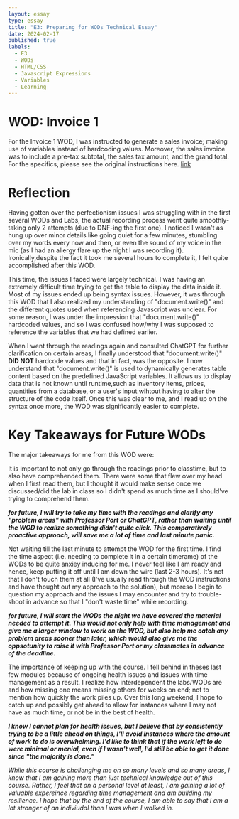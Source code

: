 ```yaml
---
layout: essay
type: essay
title: "E3: Preparing for WODs Technical Essay"
date: 2024-02-17
published: true
labels:
  - E3
  - WODs
  - HTML/CSS
  - Javascript Expressions
  - Variables
  - Learning
---
```


# WOD: Invoice 1
<p> For the Invoice 1 WOD, I was instructed to generate a sales invoice; making use of variables instead of hardcoding values. Moreover, the sales invoice was to include a pre-tax subtotal, the sales tax amount, and the grand total. For the specifics, please see the original instructions here. <a href="https://dport96.github.io/ITM352/morea/060.expressions-operators/experience-invoice1.html"_blank">link</a></p> 

# Reflection
<p> Having gotten over the perfectionism issues I was struggling with in the first several WODs and Labs, the actual recording process went quite smoothly- taking only 2 attempts (due to DNF-ing the first one). I noticed I wasn't as hung up over minor details like going quiet for a few minutes, stumbling over my words every now and then, or even the sound of my voice in the mic (as I had an allergy flare up the night I was recording it). Ironically,despite the fact it took me several hours to complete it, I felt quite accomplished after this WOD. 

This time, the issues I faced were largely technical. I was having an extremely difficult time trying to get the table to display the data inside it. Most of my issues ended up being syntax issues. However, it was through this WOD that I also realized my understanding of "document.write()" and the different quotes used when referencing Javascript was unclear. For some reason, I was under the impression that "document.write()" hardcoded values, and so I was confused how/why I was supposed to reference the variables that we had defined earlier. 

When I went through the readings again and consulted ChatGPT for further clarification on certain areas, I finally understood that "document.write()" <b> DID NOT</b> hardcode values and that in fact, was the opposite. I now understand that "document.write()" is used to dynamically generates table content based on the predefined JavaScript variables. It allows us to display data that is not known until runtime,such as inventory items, prices, quantities from a database, or a user's input wihtout having to alter the structure of the code itself. Once this was clear to me, and I read up on the syntax once more, the WOD was significantly easier to complete.</p>

# Key Takeaways for Future WODs
The major takeaways for me from this WOD were:
<p>It is important to not only go through the readings prior to classtime, but to also have comprehended them. There were some that flew over my head when I first read them, but I thought it would make sense once we discussed/did the lab in class so I didn't spend as much time as I should've trying to comprehend them.</p>
<p><b><i> for future, I will try to take my time with the readings and clarify any "problem areas" with Professor Port or ChatGPT, rather than waiting until the WOD to realize something didn't quite click. This comparatively proactive approach, will save me a lot of time and last minute panic.</i></b></p>

<p>Not waiting till the last minute to attempt the WOD for the first time. I find the time aspect (i.e. needing to complete it in a certain timerame) of the WODs to be quite anxiey inducing for me. I never feel like I am ready and hence, keep putting it off until I am down the wire (last 2-3 hours). It's not that I don't touch them at all (I've usually read through the WOD instructions and have thought out my approach to the solution), but moreso I begin to question my approach and the issues I may encounter and try to trouble-shoot in advance so that I "don't waste time" while recording.</p>
<p><b><i>for future, I will start the WODs the night we have covered the material needed to attempt it. This would not only help with time management and give me a larger window to work on the WOD, but also help me catch any problem areas sooner than later, which would also give me the oppsotunity to raise it with Professor Port or my classmates in advance of the deadline.</i></b></p>

<p>The importance of keeping up with the course. I fell behind in theses last few modules because of ongoing health issues and issues with time management as a result. I realize how interdependent the labs/WODs are and how missing one means missing others for weeks on end; not to mention how quickly the work piles up. Over this long weekend, I hope to catch up and possibly get ahead to allow for instances where I may not have as much time, or not be in the best of health.</p> 
<p><b><i>I know I cannot plan for health issues, but I believe that by consistently trying to be a little ahead on things, I'll avoid instances where the amount of work to do is overwhelming. I'd like to think that if the work left to do were minimal or menial, even if I wasn't well, I'd still be able to get it done since "the majority is done." </i></b></p>
<p></p>
<p></p>
<p><i>While this course is challenging me on so many levels and so many areas, I know that I am gaining more than just technical knowledge out of this course. Rather, I feel that on a personal level at least, I am gaining a lot of valuable expereince regarding time management and am building my resilience. I hope that by the end of the course, I am able to say that I am a lot stronger of an indiviudal than I was when I walked in.</i></p>
